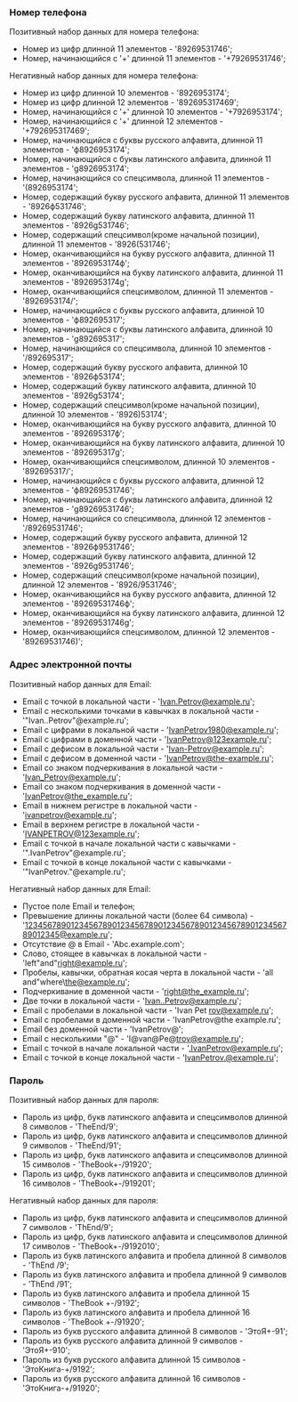 ### Номер телефона
Позитивный набор данных для номера телефона:
* Номер из цифр длинной 11 элементов - '89269531746';
* Номер, начинающийся с '+' длинной 11 элементов - '+79269531746';

Негативный набор данных для номера телефона:
* Номер из цифр длинной 10 элементов - '8926953174';
* Номер из цифр длинной 12 элементов - '892695317469';
* Номер, начинающийся с '+' длинной 10 элементов - '+7926953174';
* Номер, начинающийся с '+' длинной 12 элементов - '+792695317469';
* Номер, начинающийся с буквы русского алфавита, длинной 11 элементов - 'ф8926953174';
* Номер, начинающийся с буквы латинского алфавита, длинной 11 элементов - 'g8926953174';
* Номер, начинающийся со спецсимвола, длинной 11 элементов - '(8926953174';
* Номер, содержащий букву русского алфавита, длинной 11 элементов - '8926ф531746';
* Номер, содержащий букву латинского алфавита, длинной 11 элементов - '8926g531746';
* Номер, содержащий спецсимвол(кроме начальной позиции), длинной 11 элементов - '8926(531746';
* Номер, оканчивающийся на букву русского алфавита, длинной 11 элементов - '8926953174ф';
* Номер, оканчивающийся на букву латинского алфавита, длинной 11 элементов - '8926953174g';
* Номер, оканчивающийся спецсимволом, длинной 11 элементов - '8926953174/';
* Номер, начинающийся с буквы русского алфавита, длинной 10 элементов - 'ф892695317';
* Номер, начинающийся с буквы латинского алфавита, длинной 10 элементов - 'g892695317';
* Номер, начинающийся со спецсимвола, длинной 10 элементов - '/892695317';
* Номер, содержащий букву русского алфавита, длинной 10 элементов - '8926ф53174';
* Номер, содержащий букву латинского алфавита, длинной 10 элементов - '8926g53174';
* Номер, содержащий спецсимвол(кроме начальной позиции), длинной 10 элементов - '8926)53174';
* Номер, оканчивающийся на букву русского алфавита, длинной 10 элементов - '892695317ф';
* Номер, оканчивающийся на букву латинского алфавита, длинной 10 элементов - '892695317g';
* Номер, оканчивающийся спецсимволом, длинной 10 элементов - '892695317/';
* Номер, начинающийся с буквы русского алфавита, длинной 12 элементов - 'ф89269531746';
* Номер, начинающийся с буквы латинского алфавита, длинной 12 элементов - 'g89269531746';
* Номер, начинающийся со спецсимвола, длинной 12 элементов - '/89269531746';
* Номер, содержащий букву русского алфавита, длинной 12 элементов - '8926ф9531746';
* Номер, содержащий букву латинского алфавита, длинной 12 элементов - '8926g9531746';
* Номер, содержащий спецсимвол(кроме начальной позиции), длинной 12 элементов - '8926/9531746';
* Номер, оканчивающийся на букву русского алфавита, длинной 12 элементов - '89269531746ф';
* Номер, оканчивающийся на букву латинского алфавита, длинной 12 элементов - '89269531746g';
* Номер, оканчивающийся спецсимволом, длинной 12 элементов - '89269531746)';

### Адрес электронной почты
Позитивный набор данных для Email:
* Email с точкой в локальной части - 'Ivan.Petrov@example.ru';
* Email с несколькими точками в кавычках в локальной части - '"Ivan..Petrov"@example.ru';
* Email с цифрами в локальной части - 'IvanPetrov1980@example.ru';
* Email с цифрами в доменной части - 'IvanPetrov@123example.ru';
* Email с дефисом в локальной части - 'Ivan-Petrov@example.ru';
* Email с дефисом в доменной части - 'IvanPetrov@the-example.ru';
* Email со знаком подчеркивания в локальной части - 'Ivan_Petrov@example.ru';
* Email со знаком подчеркивания в доменной части - 'IvanPetrov@the_example.ru';
* Email в нижнем регистре в локальной части - 'ivanpetrov@example.ru';
* Email в верхнем регистре в локальной части - 'IVANPETROV@123example.ru';
* Email с точкой в начале локальной части с кавычками - '".IvanPetrov"@example.ru';
* Email с точкой в конце локальной части с кавычками - '"IvanPetrov."@example.ru';

Негативный набор данных для Email:
* Пустое поле Email и телефон;
* Превышение длинны локальной части (более 64 символа) - '12345678901234567890123456789012345678901234567890123456789012345@example.ru';
* Отсутствие @ в Email - 'Abc.example.com';
* Слово, стоящее в кавычках в локальной части - 'left"and"right@example.ru';
* Пробелы, кавычки, обратная косая черта в локальной части - 'all and"where\the@example.ru';
* Подчеркивание в доменной части - 'right@the_example.ru';
* Две точки в локальной части - 'Ivan..Petrov@example.ru';
* Email с пробелами в локальной части - 'Ivan Pet rov@example.ru';
* Email с пробелами в доменной части - 'IvanPetrov@the example.ru';
* Email без доменной части - 'IvanPetrov@';
* Email с несколькими "@" - 'I@van@Pe@trov@example.ru';
* Email с точкой в начале локальной части - '.IvanPetrov@example.ru';
* Email с точкой в конце локальной части - 'IvanPetrov.@example.ru';

### Пароль
Позитивный набор данных для пароля:
* Пароль из цифр, букв латинского алфавита и спецсимволов длинной 8 символов - 'TheEnd/9';
* Пароль из цифр, букв латинского алфавита и спецсимволов длинной 9 символов - 'TheEnd/91';
* Пароль из цифр, букв латинского алфавита и спецсимволов длинной 15 символов - 'TheBook+-/91920';
* Пароль из цифр, букв латинского алфавита и спецсимволов длинной 16 символов - 'TheBook+-/919201';

Негативный набор данных для пароля:
* Пароль из цифр, букв латинского алфавита и спецсимволов длинной 7 символов - 'ThEnd/9';
* Пароль из цифр, букв латинского алфавита и спецсимволов длинной 17 символов - 'TheBook+-/9192010';
* Пароль из букв латинского алфавита и пробела длинной 8 символов - 'ThEnd /9';
* Пароль из букв латинского алфавита и пробела длинной 9 символов - 'ThEnd /91';
* Пароль из букв латинского алфавита и пробела длинной 15 символов - 'TheBook +-/9192';
* Пароль из букв латинского алфавита и пробела длинной 16 символов - 'TheBook +-/91920';
* Пароль из букв русского алфавита длинной 8 символов - 'ЭтоЯ+-91';
* Пароль из букв русского алфавита длинной 9 символов - 'ЭтоЯ+-910';
* Пароль из букв русского алфавита длинной 15 символов - 'ЭтоКнига-+/9192';
* Пароль из букв русского алфавита длинной 16 символов - 'ЭтоКнига-+/91920';
